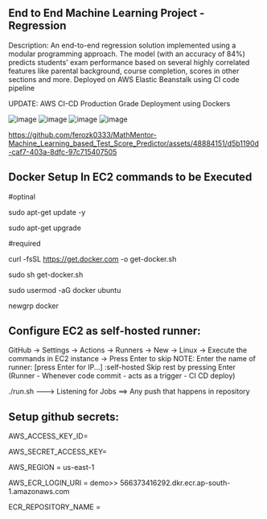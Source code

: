 ## End to End Machine Learning Project - Regression

Description: An end-to-end regression solution implemented using a modular programming approach. The model (with an accuracy of 84%) predicts students' exam performance based on several highly correlated features like parental background, course completion, scores in other sections and more. Deployed on AWS Elastic Beanstalk using CI code pipeline

UPDATE: AWS CI-CD Production Grade Deployment using Dockers

![image](https://github.com/ferozk0333/MLProject/assets/48884151/d1987c13-bbde-46e8-b54e-90672b7464a3)
![image](https://github.com/ferozk0333/MLProject/assets/48884151/9a279039-6a3c-4bd7-a3a9-c46485ad3839)
![image](https://github.com/ferozk0333/MLProject/assets/48884151/7152dc60-b789-4ed6-8fd5-726f8be5d801)
![image](https://github.com/ferozk0333/MLProject/assets/48884151/bc29d5ea-9ca8-488b-afa9-aad788a5fb34)


https://github.com/ferozk0333/MathMentor-Machine_Learning_based_Test_Score_Predictor/assets/48884151/d5b1190d-caf7-403a-8dfc-97c715407505

## Docker Setup In EC2 commands to be Executed
#optinal

sudo apt-get update -y

sudo apt-get upgrade

#required

curl -fsSL https://get.docker.com -o get-docker.sh

sudo sh get-docker.sh

sudo usermod -aG docker ubuntu

newgrp docker

## Configure EC2 as self-hosted runner:

GitHub -> Settings -> Actions -> Runners -> New -> Linux -> Execute the commands in EC2 instance -> Press Enter to skip
NOTE:   Enter the name of runner: [press Enter for IP...] :self-hosted
Skip rest by pressing Enter
(Runner - Whenever code commit - acts as a trigger - CI CD deploy)

./run.sh  ---> Listening for Jobs ==> Any push that happens in repository

## Setup github secrets:
AWS_ACCESS_KEY_ID=

AWS_SECRET_ACCESS_KEY=

AWS_REGION = us-east-1

AWS_ECR_LOGIN_URI = demo>> 566373416292.dkr.ecr.ap-south-1.amazonaws.com

ECR_REPOSITORY_NAME = <repo name>










